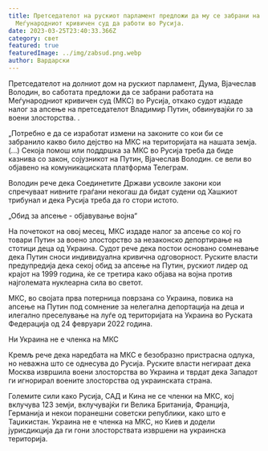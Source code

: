 ```yaml
---
title: Претседателот на рускиот парламент предложи да му се забрани на
  Меѓународниот кривичен суд да работи во Русија.
date: 2023-03-25T23:40:33.366Z
category: свет
featured: true
featuredImage: ../img/zabsud.png.webp
author: Вардарски
---
```


Претседателот на долниот дом на рускиот парламент, Дума, Вјачеслав Володин, во саботата предложи да се забрани работата на Меѓународниот кривичен суд (МКС) во Русија, откако судот издаде налог за апсење на претседателот Владимир Путин, обвинувајќи го за воени злосторства. .

„Потребно е да се изработат измени на законите со кои би се забранило какво било дејство на МКС на територијата на нашата земја. (...) Секоја помош или поддршка за МКС во Русија треба да биде казнива со закон, сојузникот на Путин, Вјачеслав Володин. се вели во објавено на комуникациската платформа Телеграм.

Володин рече дека Соединетите Држави усвоиле закони кои спречуваат нивните граѓани некогаш да бидат судени од Хашкиот трибунал и дека Русија треба да го стори истото.

„Обид за апсење - објавување војна“

На почетокот на овој месец, МКС издаде налог за апсење со кој го товари Путин за воено злосторство за незаконско депортирање на стотици деца од Украина. Судот рече дека постои основано сомневање дека Путин сноси индивидуална кривична одговорност. Руските власти предупредија дека секој обид за апсење на Путин, рускиот лидер од крајот на 1999 година, ќе се третира како објава на војна против најголемата нуклеарна сила во светот.

МКС, во својата прва потерница поврзана со Украина, повика на апсење на Путин под сомнение за нелегална депортација на деца и илегално преселување на луѓе од територијата на Украина во Руската Федерација од 24 февруари 2022 година.

Ни Украина не е членка на МКС

Кремљ рече дека наредбата на МКС е безобразно пристрасна одлука, но неважна што се однесува до Русија. Руските власти негираат дека Москва извршила воени злосторства во Украина и тврдат дека Западот ги игнорирал воените злосторства од украинската страна.

Големите сили како Русија, САД и Кина не се членки на МКС, кој вклучува 123 земји, вклучувајќи ги Велика Британија, Франција, Германија и некои поранешни советски републики, како што е Таџикистан. Украина не е членка на МКС, но Киев и додели јурисдикција да ги гони злосторствата извршени на украинска територија.
